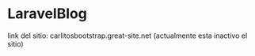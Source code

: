 # LaravelBlog
 
link del sitio: carlitosbootstrap.great-site.net
(actualmente esta inactivo el sitio)
